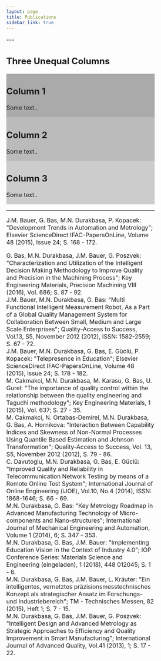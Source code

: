 ```yaml
---
layout: page
title: Publications
sidebar_link: true
---
```


<script type='text/javascript' src='https://d1bxh8uas1mnw7.cloudfront.net/assets/embed.js'></script>

 <script async src="https://badge.dimensions.ai/badge.js" charset="utf-8"></script>
 <font size="3">
<div class="content">


  <article class="post-body">
 <div style="display: inline">
 <div style="display: inline" data-badge-popover="right" data-badge-type="donut" data-doi="10.1016/j.ifacol.2015.12.077" data-hide-no-mentions="true" class="altmetric-embed"></div>
---
<html>
<head>
<meta name="viewport" content="width=device-width, initial-scale=1">
<style>
* {
  box-sizing: border-box;
}

/* Create three unequal columns that floats next to each other */
.column {
  float: left;
  padding: 10px;
  height: 300px; /* Should be removed. Only for demonstration */
}

.left, .right {
  width: 25%;
}

.middle {
  width: 50%;
}

/* Clear floats after the columns */
.row:after {
  content: "";
  display: table;
  clear: both;
}
</style>
</head>
<body>

<h2>Three Unequal Columns</h2>

<div class="row">
  <div class="column left" style="background-color:#aaa;">
    <h2>Column 1</h2>
    <p>Some text..</p>
  </div>
  <div class="column middle" style="background-color:#bbb;">
    <h2>Column 2</h2>
    <p>Some text..</p>
  </div>
  <div class="column right" style="background-color:#ccc;">
    <h2>Column 3</h2>
    <p>Some text..</p>
  </div>
</div>

</body>
</html>


---
J.M. Bauer, G. Bas, M.N. Durakbasa, P. Kopacek:
"Development Trends in Automation and Metrology";
Elsevier ScienceDirect IFAC-PapersOnLine, Volume 48 (2015), Issue 24; S. 168 - 172.
  <span class="__dimensions_badge_embed__" data-doi="10.1016/j.ifacol.2015.12.077" data-style="small_rectangle"></span>
  </div>
</article>

<article class="post-body">
  <div style="display: inline">
  <div style="display: inline" data-badge-popover="right" data-badge-type="donut" data-doi="10.4028/www.scientific.net/KEM.686.92" data-hide-no-mentions="true" class="altmetric-embed"></div>
   G. Bas, M.N. Durakbasa, J.M. Bauer, G. Poszvek:
"Characterization and Utilization of the Intelligent Decision Making Methodology to Improve Quality and Precision in the Machining Process";
  Key Engineering Materials, Precision Machining VIII (2016), Vol. 686; S. 87 - 92.
  <span class="__dimensions_badge_embed__" data-doi="10.4028/www.scientific.net/KEM.686.92" data-style="small_rectangle"></span>
  </div>
</article>

  <article class="post-body">
 J.M. Bauer, M.N. Durakbasa, G. Bas:
"Multi Functional Intelligent Measurement Robot, As a Part of a Global Quality Management System for Collaboration Between Small, Medium and Large Scale Enterprises";
Quality-Access to Success, Vol.13, S5, November 2012 (2012), ISSN: 1582-2559; S. 67 - 72.
</article>
     <article class="post-body">
 J.M. Bauer, M.N. Durakbasa, G. Bas, E. Güclü, P. Kopacek:
"Telepresence in Education";
Elsevier ScienceDirect IFAC-PapersOnLine, Volume 48 (2015), Issue 24; S. 178 - 182.
</article>
      <article class="post-body">
 M. Cakmakci, M.N. Durakbasa, M. Karasu, G. Bas, U. Gurel:
"The importance of quality control within the relationship between the quality engineering and Taguchi methodology";
Key Engineering Materials, 1 (2015), Vol. 637; S. 27 - 35.
</article>
       <article class="post-body">
 M. Cakmakci, N. Ortabas-Demirel, M.N. Durakbasa, G. Bas, A. Hornikova:
"Interaction Between Capability Indices and Skewness of Non-Normal Processes Using Quantile Based Estimation and Johnson Transformation";
Quality-Access to Success, Vol. 13, S5, November 2012 (2012), S. 79 - 86.
</article>
        <article class="post-body">
 C. Davutoglu, M.N. Durakbasa, G. Bas, E. Güclü:
"Improved Quality and Reliability in Telecommunication Network Testing by means of a Remote Online Test System";
International Journal of Online Engineering (iJOE), Vol.10, No.4 (2014), ISSN: 1868-1646; S. 66 - 69.
</article>
         <article class="post-body">
 M.N. Durakbasa, G. Bas:
"Key Metrology Roadmap in Advanced Manufacturing Technology of Micro-components and Nano-structures"; International Journal of Mechanical Engineering and Automation, Volume 1 (2014), 6; S. 347 - 353.

  </article>        <article class="post-body">
 M.N. Durakbasa, G. Bas, J.M. Bauer:
"Implementing Education Vision in the Context of Industry 4.0";
IOP Conference Series: Materials Science and Engineering (eingeladen), 1 (2018), 448 012045; S. 1 - 6.
</article>
           <article class="post-body">
 M.N. Durakbasa, G. Bas, J.M. Bauer, L. Kräuter:
"Ein intelligentes, vernetztes präzisionsmesstechnisches Konzept als strategischer Ansatz im Forschungs- und Industriebereich";
TM - Technisches Messen, 82 (2015), Heft 1; S. 7 - 15.
</article>
            <article class="post-body">
 M.N. Durakbasa, G. Bas, J.M. Bauer, G. Poszvek:
"Intelligent Design and Advanced Metrology as Strategic Approaches to Efficiency and Quality Improvement in Smart Manufacturing";
International Journal of Advanced Quality, Vol.41 (2013), 1; S. 17 - 22.
</article>

  </div>
